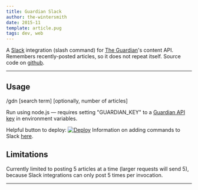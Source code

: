 ```yaml
---
title: Guardian Slack
author: the-wintersmith
date: 2015-11
template: article.pug
tags: dev, web
---
```


A [Slack](https://slack.com/) integration (slash command) for [The Guardian](http://www.theguardian.com/)'s content API.  Remembers recently-posted articles, so it does not repeat itself.  Source code on [github](https://github.com/harquail/slack-gdn).

 <div class="youtube" id="bBdAoHpn1MU"></div>
 
---

## Usage

/gdn [search term] [optionally, number of articles]

Run using node.js — requires setting "GUARDIAN_KEY" to a [Guardian API key](http://open-platform.theguardian.com/access/) in environment variables.

Helpful button to deploy:
[![Deploy](https://www.herokucdn.com/deploy/button.svg)](https://heroku.com/deploy?template=https://github.com/harquail/slack-gdn)
Information on adding commands to Slack [here](https://api.slack.com/slash-commands).

## Limitations

Currently limited to posting 5 articles at a time (larger requests will send 5), because Slack integrations can only post 5 times per invocation.

---
